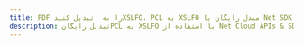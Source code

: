 ---title: PDF را به  تبدیل کنیدXSLFO، PCL به XSLFO مبدل رایگان یا Net SDKdescription: تبدیل رایگانPCL به XSLFO با استفاده از Net Cloud APIs & SDK همچنین اسناد PDF را در Cloud ایجاد، ویرایش و رندر کنید.---